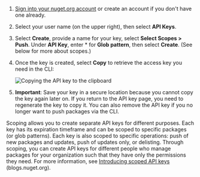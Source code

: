 1. [Sign into your nuget.org account](https://www.nuget.org/users/account/LogOn?returnUrl=%2F) or create an account if you don't have one already.

1. Select your user name (on the upper right), then select **API Keys**.

1. Select **Create**, provide a name for your key, select **Select Scopes > Push**. Under **API Key**, enter * for **Glob pattern**, then select **Create**. (See below for more about scopes.)

1. Once the key is created, select **Copy** to retrieve the access key you need in the CLI:

    ![Copying the API key to the clipboard](../media/QS_Create-02-APIKey.png)

1. **Important**: Save your key in a secure location because you cannot copy the key again later on. If you return to the API key page, you need to regenerate the key to copy it. You can also remove the API key if you no longer want to push packages via the CLI.

Scoping allows you to create separate API keys for different purposes. Each key has its expiration timeframe and can be scoped to specific packages (or glob patterns). Each key is also scoped to specific operations: push of new packages and updates, push of updates only, or delisting. Through scoping, you can create API keys for different people who manage packages for your organization such that they have only the permissions they need. For more information, see [Introducing scoped API keys](https://blog.nuget.org/20170202/introducing-scoped-api-keys.html) (blogs.nuget.org).